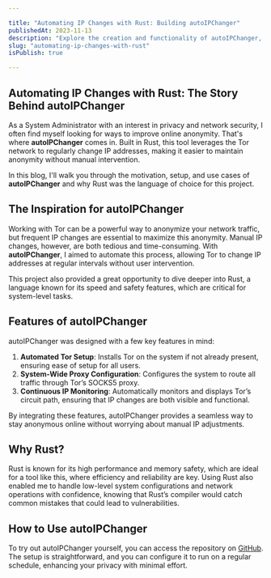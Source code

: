 ```yaml
---

title: "Automating IP Changes with Rust: Building autoIPChanger"
publishedAt: 2023-11-13
description: "Explore the creation and functionality of autoIPChanger, a Rust-based tool to automate IP changes for enhanced anonymity using Tor."
slug: "automating-ip-changes-with-rust"
isPublish: true

---
```


## Automating IP Changes with Rust: The Story Behind autoIPChanger

As a System Administrator with an interest in privacy and network security, I often find myself looking for ways to improve online anonymity. That's where **autoIPChanger** comes in. Built in Rust, this tool leverages the Tor network to regularly change IP addresses, making it easier to maintain anonymity without manual intervention.

In this blog, I'll walk you through the motivation, setup, and use cases of **autoIPChanger** and why Rust was the language of choice for this project.

## The Inspiration for autoIPChanger

Working with Tor can be a powerful way to anonymize your network traffic, but frequent IP changes are essential to maximize this anonymity. Manual IP changes, however, are both tedious and time-consuming. With **autoIPChanger**, I aimed to automate this process, allowing Tor to change IP addresses at regular intervals without user intervention.

This project also provided a great opportunity to dive deeper into Rust, a language known for its speed and safety features, which are critical for system-level tasks.

## Features of autoIPChanger

autoIPChanger was designed with a few key features in mind:

1. **Automated Tor Setup**: Installs Tor on the system if not already present, ensuring ease of setup for all users.
2. **System-Wide Proxy Configuration**: Configures the system to route all traffic through Tor’s SOCKS5 proxy.
3. **Continuous IP Monitoring**: Automatically monitors and displays Tor’s circuit path, ensuring that IP changes are both visible and functional.

By integrating these features, autoIPChanger provides a seamless way to stay anonymous online without worrying about manual IP adjustments.

## Why Rust?

Rust is known for its high performance and memory safety, which are ideal for a tool like this, where efficiency and reliability are key. Using Rust also enabled me to handle low-level system configurations and network operations with confidence, knowing that Rust’s compiler would catch common mistakes that could lead to vulnerabilities.

## How to Use autoIPChanger

To try out autoIPChanger yourself, you can access the repository on [GitHub](https://github.com/teztarrar/autoIPChanger). The setup is straightforward, and you can configure it to run on a regular schedule, enhancing your privacy with minimal effort.

